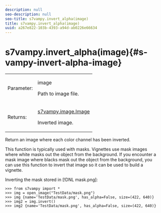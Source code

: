 ```yaml
---
description: null
seo-description: null
seo-title: s7vampy.invert_alpha(image)
title: s7vampy.invert_alpha(image)
uuid: a267e822-103b-4393-a94d-ab0226e66634
---
```


# s7vampy.invert_alpha(image){#s-vampy-invert-alpha-image}

<table id="table_EE3FE3CCAAF844F2AE840C0C4C7F3352"> 
 <tbody> 
  <tr> 
   <td colname="col1"> <p>Parameter: </p> </td> 
   <td colname="col2"> <p><span class="codeph"> image</span> </p> <p>Path to image file. </p> </td> 
  </tr> 
  <tr> 
   <td> <p>Returns: </p> </td> 
   <td> <p><span class="codeph"><a href="../../c-s7vampy-api-reference/c-classes/c-classes-image/r-class-s7vampy.image.image.md#reference-9f763e9b74dc47549877ee15bd0cdb94" format="dita" scope="local"> s7vampy.image.Image</a> </span> </p> <p> Inverted image. </p> </td> 
  </tr> 
 </tbody> 
</table>

Return an image where each color channel has been inverted.

This function is typically used with masks. Vignettes use mask images where white masks out the object from the background. If you encounter a mask image where blacks mask out the object from the background, you can use this function to invert that image so it can be used to build a vignette.

Inverting the mask stored in [!DNL mask.png]:

```
>>> from s7vampy import *
>>> img = open_image("TestData/mask.png")
>>> img {name='TestData/mask.png', has_alpha=False, size=(422, 640)}
>>> img2 = img.invert()
>>> img2 {name='TestData/mask.png', has_alpha=False, size=(422, 640)}
```

